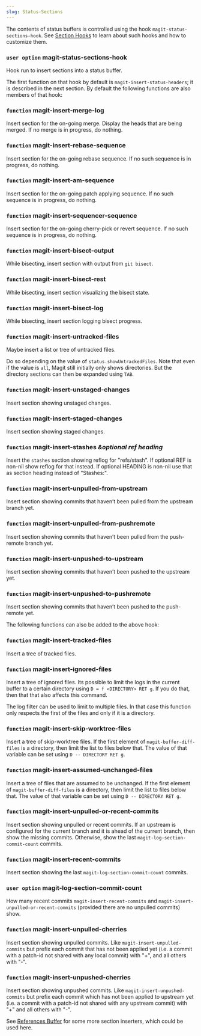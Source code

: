 ```yaml
---
slug: Status-Sections
---
```


The contents of status buffers is controlled using the hook `magit-status-sections-hook`. See [Section Hooks](/docs/magit/Section-Hooks) to learn about such hooks and how to customize them.

### <span className="tag useroption">`user option`</span> **magit-status-sections-hook**

Hook run to insert sections into a status buffer.

The first function on that hook by default is `magit-insert-status-headers`; it is described in the next section. By default the following functions are also members of that hook:

### <span className="tag function">`function`</span> **magit-insert-merge-log**

Insert section for the on-going merge. Display the heads that are being merged. If no merge is in progress, do nothing.

### <span className="tag function">`function`</span> **magit-insert-rebase-sequence**

Insert section for the on-going rebase sequence. If no such sequence is in progress, do nothing.

### <span className="tag function">`function`</span> **magit-insert-am-sequence**

Insert section for the on-going patch applying sequence. If no such sequence is in progress, do nothing.

### <span className="tag function">`function`</span> **magit-insert-sequencer-sequence**

Insert section for the on-going cherry-pick or revert sequence. If no such sequence is in progress, do nothing.

### <span className="tag function">`function`</span> **magit-insert-bisect-output**

While bisecting, insert section with output from `git bisect`.

### <span className="tag function">`function`</span> **magit-insert-bisect-rest**

While bisecting, insert section visualizing the bisect state.

### <span className="tag function">`function`</span> **magit-insert-bisect-log**

While bisecting, insert section logging bisect progress.

### <span className="tag function">`function`</span> **magit-insert-untracked-files**

Maybe insert a list or tree of untracked files.

Do so depending on the value of `status.showUntrackedFiles`. Note that even if the value is `all`, Magit still initially only shows directories. But the directory sections can then be expanded using `TAB`.

### <span className="tag function">`function`</span> **magit-insert-unstaged-changes**

Insert section showing unstaged changes.

### <span className="tag function">`function`</span> **magit-insert-staged-changes**

Insert section showing staged changes.

### <span className="tag function">`function`</span> **magit-insert-stashes** *\&optional ref heading*

Insert the `stashes` section showing reflog for "refs/stash". If optional REF is non-nil show reflog for that instead. If optional HEADING is non-nil use that as section heading instead of "Stashes:".

### <span className="tag function">`function`</span> **magit-insert-unpulled-from-upstream**

Insert section showing commits that haven’t been pulled from the upstream branch yet.

### <span className="tag function">`function`</span> **magit-insert-unpulled-from-pushremote**

Insert section showing commits that haven’t been pulled from the push-remote branch yet.

### <span className="tag function">`function`</span> **magit-insert-unpushed-to-upstream**

Insert section showing commits that haven’t been pushed to the upstream yet.

### <span className="tag function">`function`</span> **magit-insert-unpushed-to-pushremote**

Insert section showing commits that haven’t been pushed to the push-remote yet.

The following functions can also be added to the above hook:

### <span className="tag function">`function`</span> **magit-insert-tracked-files**

Insert a tree of tracked files.

### <span className="tag function">`function`</span> **magit-insert-ignored-files**

Insert a tree of ignored files. Its possible to limit the logs in the current buffer to a certain directory using `D = f <DIRECTORY> RET g`. If you do that, then that that also affects this command.

The log filter can be used to limit to multiple files. In that case this function only respects the first of the files and only if it is a directory.

### <span className="tag function">`function`</span> **magit-insert-skip-worktree-files**

Insert a tree of skip-worktree files. If the first element of `magit-buffer-diff-files` is a directory, then limit the list to files below that. The value of that variable can be set using `D -- DIRECTORY RET g`.

### <span className="tag function">`function`</span> **magit-insert-assumed-unchanged-files**

Insert a tree of files that are assumed to be unchanged. If the first element of `magit-buffer-diff-files` is a directory, then limit the list to files below that. The value of that variable can be set using `D -- DIRECTORY RET g`.

### <span className="tag function">`function`</span> **magit-insert-unpulled-or-recent-commits**

Insert section showing unpulled or recent commits. If an upstream is configured for the current branch and it is ahead of the current branch, then show the missing commits. Otherwise, show the last `magit-log-section-commit-count` commits.

### <span className="tag function">`function`</span> **magit-insert-recent-commits**

Insert section showing the last `magit-log-section-commit-count` commits.

### <span className="tag useroption">`user option`</span> **magit-log-section-commit-count**

How many recent commits `magit-insert-recent-commits` and `magit-insert-unpulled-or-recent-commits` (provided there are no unpulled commits) show.

### <span className="tag function">`function`</span> **magit-insert-unpulled-cherries**

Insert section showing unpulled commits. Like `magit-insert-unpulled-commits` but prefix each commit that has not been applied yet (i.e. a commit with a patch-id not shared with any local commit) with "+", and all others with "-".

### <span className="tag function">`function`</span> **magit-insert-unpushed-cherries**

Insert section showing unpushed commits. Like `magit-insert-unpushed-commits` but prefix each commit which has not been applied to upstream yet (i.e. a commit with a patch-id not shared with any upstream commit) with "+" and all others with "-".

See [References Buffer](/docs/magit/References-Buffer) for some more section inserters, which could be used here.
